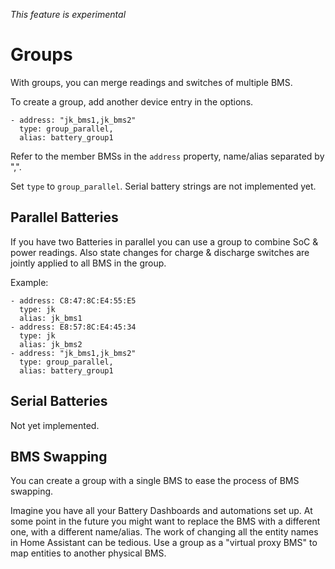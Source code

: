 *This feature is experimental*

# Groups

With groups, you can merge readings and switches of multiple BMS.

To create a group, add another device entry in the options.

```
- address: "jk_bms1,jk_bms2"
  type: group_parallel,
  alias: battery_group1
```

Refer to the member BMSs in the `address` property, name/alias separated by ",".

Set `type` to `group_parallel`. Serial battery strings are not implemented yet.

## Parallel Batteries

If you have two Batteries in parallel you can use a group to combine SoC & power readings.
Also state changes for charge & discharge switches are jointly applied to all BMS in the group.

Example:

```
- address: C8:47:8C:E4:55:E5
  type: jk
  alias: jk_bms1
- address: E8:57:8C:E4:45:34
  type: jk
  alias: jk_bms2
- address: "jk_bms1,jk_bms2"
  type: group_parallel,
  alias: battery_group1
```

## Serial Batteries

Not yet implemented.

## BMS Swapping

You can create a group with a single BMS to ease the process of BMS swapping.

Imagine you have all your Battery Dashboards and automations set up.
At some point in the future you might want to replace the BMS with a different one, with a different name/alias.
The work of changing all the entity names in Home Assistant can be tedious.
Use a group as a "virtual proxy BMS" to map entities to another physical BMS. 
